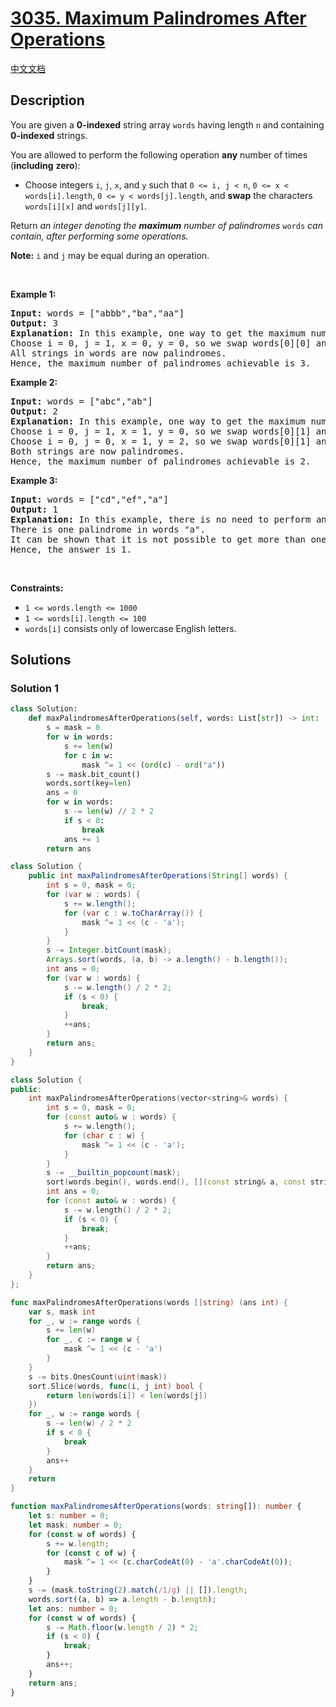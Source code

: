 # [3035. Maximum Palindromes After Operations](https://leetcode.com/problems/maximum-palindromes-after-operations)

[中文文档](/solution/3000-3099/3035.Maximum%20Palindromes%20After%20Operations/README.md)

<!-- tags:Greedy,Array,Hash Table,String,Counting,Sorting -->

<!-- difficulty:Medium -->

## Description

<p>You are given a <strong>0-indexed</strong> string array <code>words</code> having length <code>n</code> and containing <strong>0-indexed</strong> strings.</p>

<p>You are allowed to perform the following operation <strong>any</strong> number of times (<strong>including</strong> <strong>zero</strong>):</p>

<ul>
	<li>Choose integers <code>i</code>, <code>j</code>, <code>x</code>, and <code>y</code> such that <code>0 &lt;= i, j &lt; n</code>, <code>0 &lt;= x &lt; words[i].length</code>, <code>0 &lt;= y &lt; words[j].length</code>, and <strong>swap</strong> the characters <code>words[i][x]</code> and <code>words[j][y]</code>.</li>
</ul>

<p>Return <em>an integer denoting the <strong>maximum</strong> number of <span data-keyword="palindrome-string">palindromes</span> </em><code>words</code><em> can contain, after performing some operations.</em></p>

<p><strong>Note:</strong> <code>i</code> and <code>j</code> may be equal during an operation.</p>

<p>&nbsp;</p>
<p><strong class="example">Example 1:</strong></p>

<pre>
<strong>Input:</strong> words = [&quot;abbb&quot;,&quot;ba&quot;,&quot;aa&quot;]
<strong>Output:</strong> 3
<strong>Explanation:</strong> In this example, one way to get the maximum number of palindromes is:
Choose i = 0, j = 1, x = 0, y = 0, so we swap words[0][0] and words[1][0]. words becomes [&quot;bbbb&quot;,&quot;aa&quot;,&quot;aa&quot;].
All strings in words are now palindromes.
Hence, the maximum number of palindromes achievable is 3.</pre>

<p><strong class="example">Example 2:</strong></p>

<pre>
<strong>Input:</strong> words = [&quot;abc&quot;,&quot;ab&quot;]
<strong>Output:</strong> 2
<strong>Explanation: </strong>In this example, one way to get the maximum number of palindromes is: 
Choose i = 0, j = 1, x = 1, y = 0, so we swap words[0][1] and words[1][0]. words becomes [&quot;aac&quot;,&quot;bb&quot;].
Choose i = 0, j = 0, x = 1, y = 2, so we swap words[0][1] and words[0][2]. words becomes [&quot;aca&quot;,&quot;bb&quot;].
Both strings are now palindromes.
Hence, the maximum number of palindromes achievable is 2.
</pre>

<p><strong class="example">Example 3:</strong></p>

<pre>
<strong>Input:</strong> words = [&quot;cd&quot;,&quot;ef&quot;,&quot;a&quot;]
<strong>Output:</strong> 1
<strong>Explanation:</strong> In this example, there is no need to perform any operation.
There is one palindrome in words &quot;a&quot;.
It can be shown that it is not possible to get more than one palindrome after any number of operations.
Hence, the answer is 1.</pre>

<p>&nbsp;</p>
<p><strong>Constraints:</strong></p>

<ul>
	<li><code>1 &lt;= words.length &lt;= 1000</code></li>
	<li><code>1 &lt;= words[i].length &lt;= 100</code></li>
	<li><code>words[i]</code> consists only of lowercase English letters.</li>
</ul>

## Solutions

### Solution 1

<!-- tabs:start -->

```python
class Solution:
    def maxPalindromesAfterOperations(self, words: List[str]) -> int:
        s = mask = 0
        for w in words:
            s += len(w)
            for c in w:
                mask ^= 1 << (ord(c) - ord("a"))
        s -= mask.bit_count()
        words.sort(key=len)
        ans = 0
        for w in words:
            s -= len(w) // 2 * 2
            if s < 0:
                break
            ans += 1
        return ans
```

```java
class Solution {
    public int maxPalindromesAfterOperations(String[] words) {
        int s = 0, mask = 0;
        for (var w : words) {
            s += w.length();
            for (var c : w.toCharArray()) {
                mask ^= 1 << (c - 'a');
            }
        }
        s -= Integer.bitCount(mask);
        Arrays.sort(words, (a, b) -> a.length() - b.length());
        int ans = 0;
        for (var w : words) {
            s -= w.length() / 2 * 2;
            if (s < 0) {
                break;
            }
            ++ans;
        }
        return ans;
    }
}
```

```cpp
class Solution {
public:
    int maxPalindromesAfterOperations(vector<string>& words) {
        int s = 0, mask = 0;
        for (const auto& w : words) {
            s += w.length();
            for (char c : w) {
                mask ^= 1 << (c - 'a');
            }
        }
        s -= __builtin_popcount(mask);
        sort(words.begin(), words.end(), [](const string& a, const string& b) { return a.length() < b.length(); });
        int ans = 0;
        for (const auto& w : words) {
            s -= w.length() / 2 * 2;
            if (s < 0) {
                break;
            }
            ++ans;
        }
        return ans;
    }
};
```

```go
func maxPalindromesAfterOperations(words []string) (ans int) {
	var s, mask int
	for _, w := range words {
		s += len(w)
		for _, c := range w {
			mask ^= 1 << (c - 'a')
		}
	}
	s -= bits.OnesCount(uint(mask))
	sort.Slice(words, func(i, j int) bool {
		return len(words[i]) < len(words[j])
	})
	for _, w := range words {
		s -= len(w) / 2 * 2
		if s < 0 {
			break
		}
		ans++
	}
	return
}
```

```ts
function maxPalindromesAfterOperations(words: string[]): number {
    let s: number = 0;
    let mask: number = 0;
    for (const w of words) {
        s += w.length;
        for (const c of w) {
            mask ^= 1 << (c.charCodeAt(0) - 'a'.charCodeAt(0));
        }
    }
    s -= (mask.toString(2).match(/1/g) || []).length;
    words.sort((a, b) => a.length - b.length);
    let ans: number = 0;
    for (const w of words) {
        s -= Math.floor(w.length / 2) * 2;
        if (s < 0) {
            break;
        }
        ans++;
    }
    return ans;
}
```

<!-- tabs:end -->

<!-- end -->
